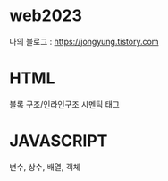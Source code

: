# web2023

 나의 블로그 : https://jongyung.tistory.com
# HTML
블록 구조/인라인구조
시멘틱 태그

# JAVASCRIPT
변수, 상수, 배열, 객체


